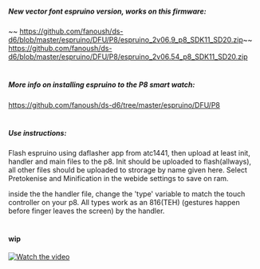 ##### New vector font espruino version, works on this firmware:

~~ https://github.com/fanoush/ds-d6/blob/master/espruino/DFU/P8/espruino_2v06.9_p8_SDK11_SD20.zip~~
https://github.com/fanoush/ds-d6/blob/master/espruino/DFU/P8/espruino_2v06.54_p8_SDK11_SD20.zip
# 

##### More info on installing espruino to the P8 smart watch:

https://github.com/fanoush/ds-d6/tree/master/espruino/DFU/P8


#
##### Use instructions:

Flash espruino using daflasher app from atc1441, then upload at least init, handler and main files to the p8. Init should be uploaded to flash(allways), all other files should be uploaded to strorage by name given here. Select Pretokenise and Minification in the webide settings to save on ram. 

inside the the handler file, change the 'type' variable to match the touch controller on your p8. All types work as an 816(TEH) (gestures happen before finger leaves the screen) by the handler. 

#

#### wip

[![Watch the video](https://img.youtube.com/vi/4hs8I65Fz5g/maxresdefault.jpg)](https://youtu.be/4hs8I65Fz5g)
